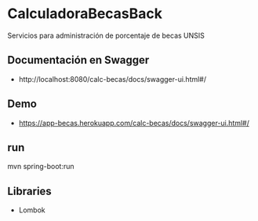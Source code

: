 # CalculadoraBecasBack
Servicios para administración de porcentaje de becas UNSIS

## Documentación en Swagger
* http://localhost:8080/calc-becas/docs/swagger-ui.html#/

## Demo
* https://app-becas.herokuapp.com/calc-becas/docs/swagger-ui.html#/

## run
mvn spring-boot:run

## Libraries
* Lombok

